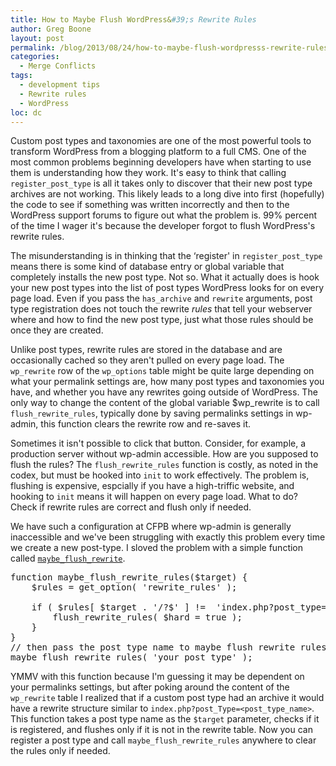 ```yaml
---
title: How to Maybe Flush WordPress&#39;s Rewrite Rules
author: Greg Boone
layout: post
permalink: /blog/2013/08/24/how-to-maybe-flush-wordpresss-rewrite-rules
categories:
  - Merge Conflicts
tags:
  - development tips
  - Rewrite rules
  - WordPress
loc: dc
---
```

Custom post types and taxonomies are one of the most powerful tools to transform WordPress from a blogging platform to a full CMS. One of the most common problems beginning developers have when starting to use them is understanding how they work. It's easy to think that calling `register_post_type` is all it takes only to discover that their new post type archives are not working. This likely leads to a long dive into first (hopefully) the code to see if something was written incorrectly and then to the WordPress support forums to figure out what the problem is. 99% percent of the time I wager it's because the developer forgot to flush WordPress's rewrite rules.

<!--more-->

The misunderstanding is in thinking that the &#8216;register' in `register_post_type` means there is some kind of database entry or global variable that completely installs the new post type. Not so. What it actually does is hook your new post types into the list of post types WordPress looks for on every page load. Even if you pass the `has_archive` and `rewrite` arguments, post type registration does not touch the rewrite *rules* that tell your webserver where and how to find the new post type, just what those rules should be once they are created.

Unlike post types, rewrite rules are stored in the database and are occasionally cached so they aren't pulled on every page load. The `wp_rewrite` row of the `wp_options` table might be quite large depending on what your permalink settings are, how many post types and taxonomies you have, and whether you have any rewrites going outside of WordPress. The only way to change the content of the global variable $wp_rewrite is to call `flush_rewrite_rules`, typically done by saving permalinks settings in wp-admin, this function clears the rewrite row and re-saves it.

Sometimes it isn't possible to click that button. Consider, for example, a production server without wp-admin accessible. How are you supposed to flush the rules? The `flush_rewrite_rules` function is costly, as noted in the codex, but must be hooked into `init` to work effectively. The problem is, flushing is expensive, espcially if you have a high-triffic website, and hooking to `init` means it will happen on every page load. What to do? Check if rewrite rules are correct and flush only if needed.

We have such a configuration at CFPB where wp-admin is generally inaccessible and we've been struggling with exactly this problem every time we create a new post-type. I sloved the problem with a simple function called [`maybe_flush_rewrite`][1].

<pre class="lang:php decode:true " >function maybe_flush_rewrite_rules($target) {
    $rules = get_option( 'rewrite_rules' );

    if ( $rules[ $target . '/?$' ] !=  'index.php?post_type=' . $target ) {
        flush_rewrite_rules( $hard = true );
    }
}
// then pass the post type name to maybe flush rewrite rules
maybe_flush_rewrite_rules( 'your_post_type' );
</pre>

YMMV with this function because I'm guessing it may be dependent on your permalinks settings, but after poking around the content of the `wp_rewrite` table I realized that if a custom post type had an archive it would have a rewrite structure similar to `index.php?post_Type=<post_type_name>`. This function takes a post type name as the `$target` parameter, checks if it is registered, and flushes only if it is not in the rewrite table. Now you can register a post type and call `maybe_flush_rewrite_rules` anywhere to clear the rules only if needed.

 [1]: https://gist.github.com/gboone/6294720
